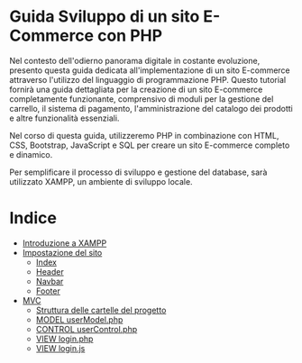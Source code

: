# Guida Sviluppo di un sito E-Commerce con PHP

Nel contesto dell'odierno panorama digitale in costante evoluzione, presento questa guida dedicata all'implementazione di un sito E-commerce attraverso l'utilizzo del linguaggio di programmazione PHP. Questo tutorial fornirà una guida dettagliata per la creazione di un sito E-commerce completamente funzionante, comprensivo di moduli per la gestione del carrello, il sistema di pagamento, l'amministrazione del catalogo dei prodotti e altre funzionalità essenziali.

Nel corso di questa guida, utilizzeremo PHP in combinazione con HTML, CSS, Bootstrap, JavaScript e SQL per creare un sito E-commerce completo e dinamico.

Per semplificare il processo di sviluppo e gestione del database, sarà utilizzato XAMPP, un ambiente di sviluppo locale. 

# Indice

- [Introduzione a XAMPP](Guide/Xampp.md)
- [Impostazione del sito](Guide/Lezione1/impostazione.md)
   - [Index](Guide/Lezione1/impostazione.md#indexphp)    
   - [Header](Guide/Lezione1/impostazione.md#headerphp)
   - [Navbar](Guide/Lezione1/impostazione.md#navbarphp)
   - [Footer](Guide/Lezione1/impostazione.md#footerphp)
- [MVC](Guide/Lezione2/MVC.md)
   - [Struttura delle cartelle del progetto](Guide/Lezione2/MVC.md#struttura-del-progettod)
   - [MODEL userModel.php](Guide/Lezione2/MVC.md#model-usermodelphp)
   - [CONTROL userControl.php](Guide/Lezione2/MVC.md#contrl-usercontrolphp)
   - [VIEW login.php](Guide/Lezione2/MVC.md#viewloginphp)
   - [VIEW login.js](Guide/Lezione2/MVC.md#viewloginjs)
